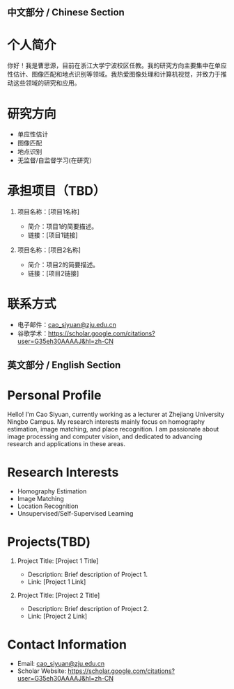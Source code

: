 ## 中文部分 / Chinese Section

# 个人简介

你好！我是曹思源，目前在浙江大学宁波校区任教。我的研究方向主要集中在单应性估计、图像匹配和地点识别等领域。我热爱图像处理和计算机视觉，并致力于推动这些领域的研究和应用。

# 研究方向

- 单应性估计
- 图像匹配
- 地点识别
- 无监督/自监督学习(在研究）

# 承担项目（TBD）

1. 项目名称：[项目1名称]
   - 简介：项目1的简要描述。
   - 链接：[项目1链接]

2. 项目名称：[项目2名称]
   - 简介：项目2的简要描述。
   - 链接：[项目2链接]

# 联系方式

- 电子邮件：cao_siyuan@zju.edu.cn
- 谷歌学术：https://scholar.google.com/citations?user=G35eh30AAAAJ&hl=zh-CN

## 英文部分 / English Section

# Personal Profile

Hello! I'm Cao Siyuan, currently working as a lecturer at Zhejiang University Ningbo Campus. My research interests mainly focus on homography estimation, image matching, and place recognition. I am passionate about image processing and computer vision, and dedicated to advancing research and applications in these areas.

# Research Interests

- Homography Estimation
- Image Matching
- Location Recognition
- Unsupervised/Self-Supervised Learning

# Projects(TBD)

1. Project Title: [Project 1 Title]
   - Description: Brief description of Project 1.
   - Link: [Project 1 Link]

2. Project Title: [Project 2 Title]
   - Description: Brief description of Project 2.
   - Link: [Project 2 Link]

# Contact Information

- Email: cao_siyuan@zju.edu.cn
- Scholar Website: https://scholar.google.com/citations?user=G35eh30AAAAJ&hl=zh-CN
